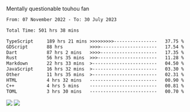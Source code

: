 Mentally questionable touhou fan



<!--START_SECTION:waka-->

```txt
From: 07 November 2022 - To: 30 July 2023

Total Time: 501 hrs 38 mins

TypeScript     189 hrs 21 mins >>>>>>>>>----------------   37.75 %
GDScript       88 hrs          >>>>---------------------   17.54 %
Dart           87 hrs 2 mins   >>>>---------------------   17.35 %
Rust           56 hrs 35 mins  >>>----------------------   11.28 %
Markdown       22 hrs 33 mins  >------------------------   04.50 %
JavaScript     16 hrs 32 mins  >------------------------   03.30 %
Other          11 hrs 35 mins  >------------------------   02.31 %
HTML           4 hrs 32 mins   -------------------------   00.90 %
C++            4 hrs 5 mins    -------------------------   00.81 %
TOML           3 hrs 30 mins   -------------------------   00.70 %
```

<!--END_SECTION:waka-->

![](https://posei.me/horse_going_hard.gif)
![](https://posei.me/horse_going_hard.gif)
